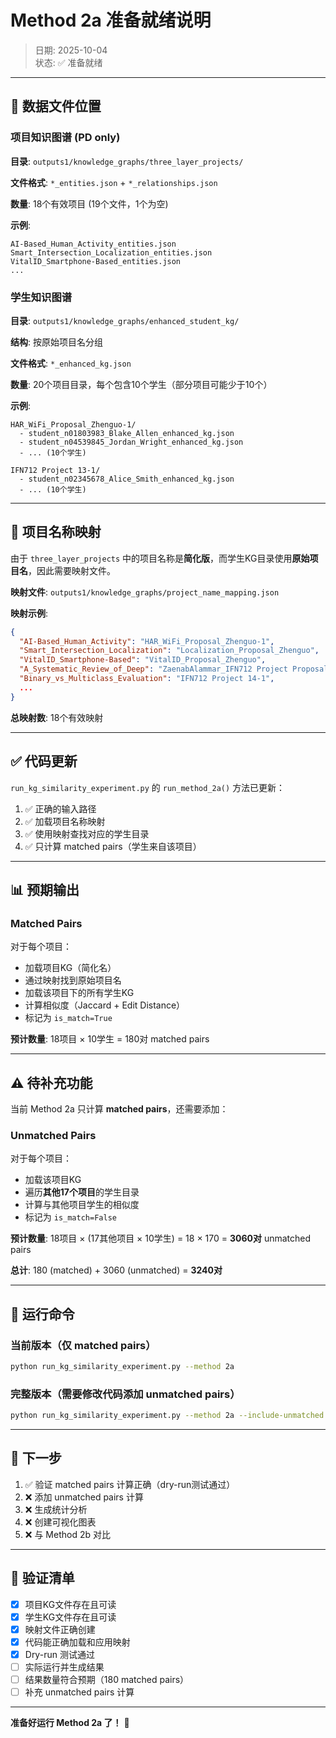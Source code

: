 # Method 2a 准备就绪说明

> 日期: 2025-10-04  
> 状态: ✅ 准备就绪

---

## 📁 数据文件位置

### 项目知识图谱 (PD only)

**目录**: `outputs1/knowledge_graphs/three_layer_projects/`

**文件格式**: `*_entities.json` + `*_relationships.json`

**数量**: 18个有效项目 (19个文件，1个为空)

**示例**:
```
AI-Based_Human_Activity_entities.json
Smart_Intersection_Localization_entities.json
VitalID_Smartphone-Based_entities.json
...
```

### 学生知识图谱

**目录**: `outputs1/knowledge_graphs/enhanced_student_kg/`

**结构**: 按原始项目名分组

**文件格式**: `*_enhanced_kg.json`

**数量**: 20个项目目录，每个包含10个学生（部分项目可能少于10个）

**示例**:
```
HAR_WiFi_Proposal_Zhenguo-1/
  - student_n01803983_Blake_Allen_enhanced_kg.json
  - student_n04539845_Jordan_Wright_enhanced_kg.json
  - ... (10个学生)

IFN712 Project 13-1/
  - student_n02345678_Alice_Smith_enhanced_kg.json
  - ... (10个学生)
```

---

## 🔗 项目名称映射

由于 `three_layer_projects` 中的项目名称是**简化版**，而学生KG目录使用**原始项目名**，因此需要映射文件。

**映射文件**: `outputs1/knowledge_graphs/project_name_mapping.json`

**映射示例**:
```json
{
  "AI-Based_Human_Activity": "HAR_WiFi_Proposal_Zhenguo-1",
  "Smart_Intersection_Localization": "Localization_Proposal_Zhenguo",
  "VitalID_Smartphone-Based": "VitalID_Proposal_Zhenguo",
  "A_Systematic_Review_of_Deep": "ZaenabAlammar_IFN712 Project Proposal 1_2025_CS_",
  "Binary_vs_Multiclass_Evaluation": "IFN712 Project 14-1",
  ...
}
```

**总映射数**: 18个有效映射

---

## ✅ 代码更新

`run_kg_similarity_experiment.py` 的 `run_method_2a()` 方法已更新：

1. ✅ 正确的输入路径
2. ✅ 加载项目名称映射
3. ✅ 使用映射查找对应的学生目录
4. ✅ 只计算 matched pairs（学生来自该项目）

---

## 📊 预期输出

### Matched Pairs

对于每个项目：
- 加载项目KG（简化名）
- 通过映射找到原始项目名
- 加载该项目下的所有学生KG
- 计算相似度（Jaccard + Edit Distance）
- 标记为 `is_match=True`

**预计数量**: 18项目 × 10学生 = 180对 matched pairs

---

## ⚠️ 待补充功能

当前 Method 2a 只计算 **matched pairs**，还需要添加：

### Unmatched Pairs

对于每个项目：
- 加载该项目KG
- 遍历**其他17个项目**的学生目录
- 计算与其他项目学生的相似度
- 标记为 `is_match=False`

**预计数量**: 18项目 × (17其他项目 × 10学生) = 18 × 170 = **3060对** unmatched pairs

**总计**: 180 (matched) + 3060 (unmatched) = **3240对**

---

## 🚀 运行命令

### 当前版本（仅 matched pairs）

```bash
python run_kg_similarity_experiment.py --method 2a
```

### 完整版本（需要修改代码添加 unmatched pairs）

```bash
python run_kg_similarity_experiment.py --method 2a --include-unmatched
```

---

## 📝 下一步

1. ✅ 验证 matched pairs 计算正确（dry-run测试通过）
2. ❌ 添加 unmatched pairs 计算
3. ❌ 生成统计分析
4. ❌ 创建可视化图表
5. ❌ 与 Method 2b 对比

---

## 🎯 验证清单

- [x] 项目KG文件存在且可读
- [x] 学生KG文件存在且可读
- [x] 映射文件正确创建
- [x] 代码能正确加载和应用映射
- [x] Dry-run 测试通过
- [ ] 实际运行并生成结果
- [ ] 结果数量符合预期（180 matched pairs）
- [ ] 补充 unmatched pairs 计算

---

**准备好运行 Method 2a 了！** 🚀

